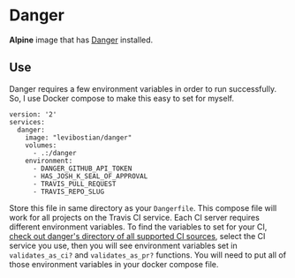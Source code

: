 # Danger

**Alpine** image that has [Danger](http://danger.systems/) installed. 

## Use

Danger requires a few environment variables in order to run successfully. So, I use Docker compose to make this easy to set for myself. 

```
version: '2'
services:
  danger:
    image: "levibostian/danger"
    volumes:
      - .:/danger
    environment:
      - DANGER_GITHUB_API_TOKEN
      - HAS_JOSH_K_SEAL_OF_APPROVAL
      - TRAVIS_PULL_REQUEST
      - TRAVIS_REPO_SLUG
```

Store this file in same directory as your `Dangerfile`. This compose file will work for all projects on the Travis CI service. Each CI server requires different environment variables. To find the variables to set for your CI, [check out danger's directory of all supported CI sources](https://github.com/danger/danger/tree/master/lib/danger/ci_source), select the CI service you use, then you will see environment variables set in `validates_as_ci?` and `validates_as_pr?` functions. You will need to put all of those environment variables in your docker compose file. 
